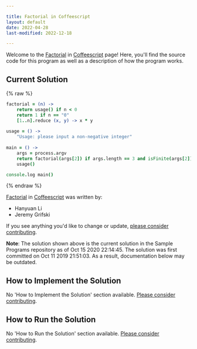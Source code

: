 ```yaml
---

title: Factorial in Coffeescript
layout: default
date: 2022-04-28
last-modified: 2022-12-18

---
```


Welcome to the [Factorial](https://sampleprograms.io/projects/factorial) in [Coffeescript](https://sampleprograms.io/languages/coffeescript) page! Here, you'll find the source code for this program as well as a description of how the program works.

## Current Solution

{% raw %}

```coffeescript
factorial = (n) ->
    return usage() if n < 0
    return 1 if n == "0"
    [1..n].reduce (x, y) -> x * y
    
usage = () ->
    "Usage: please input a non-negative integer"
    
main = () ->
    args = process.argv
    return factorial(args[2]) if args.length == 3 and isFinite(args[2]) and args[2] != ""
    usage()

console.log main()
```

{% endraw %}

[Factorial](https://sampleprograms.io/projects/factorial) in [Coffeescript](https://sampleprograms.io/languages/coffeescript) was written by:

- Hanyuan Li
- Jeremy Grifski

If you see anything you'd like to change or update, [please consider contributing](https://github.com/TheRenegadeCoder/sample-programs).

**Note**: The solution shown above is the current solution in the Sample Programs repository as of Oct 15 2020 22:14:45. The solution was first committed on Oct 11 2019 21:51:03. As a result, documentation below may be outdated.

## How to Implement the Solution

No 'How to Implement the Solution' section available. [Please consider contributing](https://github.com/TheRenegadeCoder/sample-programs-website).

## How to Run the Solution

No 'How to Run the Solution' section available. [Please consider contributing](https://github.com/TheRenegadeCoder/sample-programs-website).